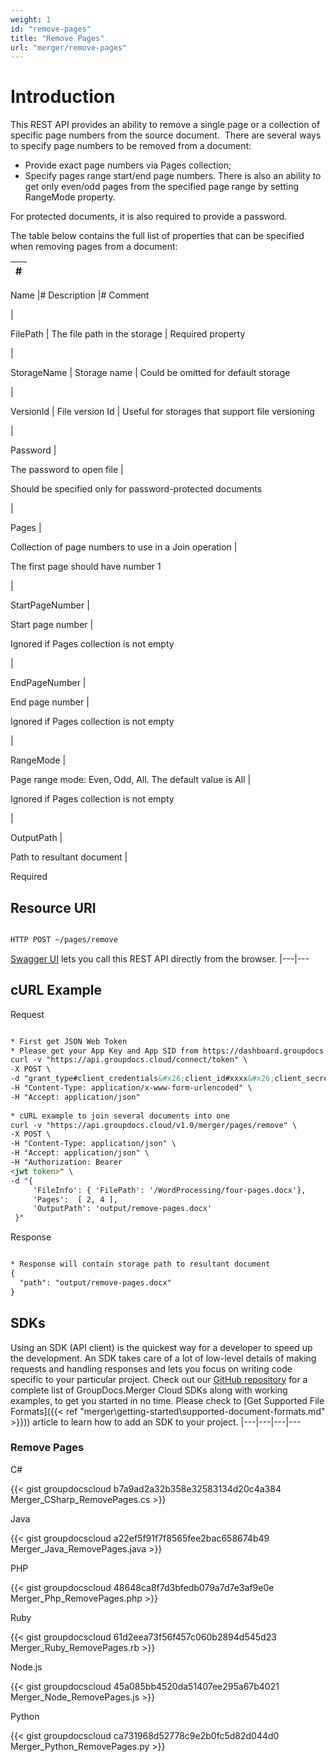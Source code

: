 ```yaml
---
weight: 1
id: "remove-pages"
title: "Remove Pages"
url: "merger/remove-pages"
---
```







# Introduction #

This REST API provides an ability to remove a single page or a collection of specific page numbers from the source document. 
There are several ways to specify page numbers to be removed from a document:

* Provide exact page numbers via Pages collection;
* Specify pages range start/end page numbers. There is also an ability to get only even/odd pages from the specified page range by setting RangeMode property. 

For protected documents, it is also required to provide a password.


The table below contains the full list of properties that can be specified when removing pages from a document:

|#
|---
Name
|#
Description
|#
Comment

|

FilePath
|
The file path in the storage
|
Required property

|

StorageName
|
Storage name
|
Could be omitted for default storage

|

VersionId
|
File version Id
|
Useful for storages that support file versioning

|


Password
|

The password to open file
|

Should be specified only for password-protected documents

|

Pages
|

Collection of page numbers to use in a Join operation
|

The first page should have number 1

|

StartPageNumber
|

Start page number
|

Ignored if Pages collection is not empty

|

EndPageNumber
|

End page number
|

Ignored if Pages collection is not empty

|

RangeMode
|

Page range mode: Even, Odd, All. The default value is All
|

Ignored if Pages collection is not empty

|


OutputPath
|

 Path to resultant document
|

 Required  


## Resource URI ##

```html 

HTTP POST ~/pages/remove

 ```

[Swagger UI](https://apireference.groupdocs.cloud/merger/#/Pages/Remove) lets you call this REST API directly from the browser.
|---|---

## cURL Example ##


 Request
```html 

* First get JSON Web Token
* Please get your App Key and App SID from https://dashboard.groupdocs.cloud/#/apps. Kindly place App Key in "client_secret" and App SID in "client_id" argument.
curl -v "https://api.groupdocs.cloud/connect/token" \
-X POST \
-d "grant_type#client_credentials&#x26;client_id#xxxx&#x26;client_secret#xxxx" \
-H "Content-Type: application/x-www-form-urlencoded" \
-H "Accept: application/json"
 
* cURL example to join several documents into one
curl -v "https://api.groupdocs.cloud/v1.0/merger/pages/remove" \
-X POST \
-H "Content-Type: application/json" \
-H "Accept: application/json" \
-H "Authorization: Bearer 
<jwt token>" \ 
-d "{    
     'FileInfo': { 'FilePath': '/WordProcessing/four-pages.docx'},
     'Pages':  [ 2, 4 ], 
     'OutputPath': 'output/remove-pages.docx'
 }"
 ```


 Response

```html 

* Response will contain storage path to resultant document
{
  "path": "output/remove-pages.docx"
}
 ```


## SDKs ##

Using an SDK (API client) is the quickest way for a developer to speed up the development. An SDK takes care of a lot of low-level details of making requests and handling responses and lets you focus on writing code specific to your particular project. Check out our [GitHub repository](https://github.com/groupdocs-merger-cloud) for a complete list of GroupDocs.Merger Cloud SDKs along with working examples, to get you started in no time. Please check to [Get Supported File Formats]({{< ref "merger\getting-started\supported-document-formats.md" >}})) article to learn how to add an SDK to your project.
|---|---|---|---

### Remove Pages ###

 C#

{{< gist groupdocscloud b7a9ad2a32b358e32583134d20c4a384 Merger_CSharp_RemovePages.cs >}}




 Java

{{< gist groupdocscloud a22ef5f91f7f8565fee2bac658674b49 Merger_Java_RemovePages.java >}}





 PHP

{{< gist groupdocscloud 48648ca8f7d3bfedb079a7d7e3af9e0e Merger_Php_RemovePages.php >}}




 Ruby

{{< gist groupdocscloud 61d2eea73f56f457c060b2894d545d23 Merger_Ruby_RemovePages.rb >}}




 Node.js

{{< gist groupdocscloud 45a085bb4520da51407ee295a67b4021 Merger_Node_RemovePages.js >}}




 Python

{{< gist groupdocscloud ca731968d52778c9e2b0fc5d82d044d0 Merger_Python_RemovePages.py >}}





